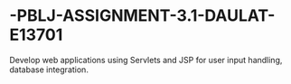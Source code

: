 # -PBLJ-ASSIGNMENT-3.1-DAULAT-E13701
Develop web applications using Servlets and JSP for user input handling, database integration.

